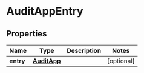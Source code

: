 # AuditAppEntry

## Properties
Name | Type | Description | Notes
------------ | ------------- | ------------- | -------------
**entry** | [**AuditApp**](AuditApp.md) |  |  [optional]
